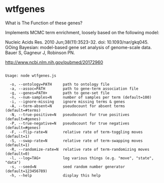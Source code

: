 # wtfgenes

What is The Function of these genes?

Implements MCMC term enrichment, loosely based on the following model:

Nucleic Acids Res. 2010 Jun;38(11):3523-32. doi: 10.1093/nar/gkq045.
GOing Bayesian: model-based gene set analysis of genome-scale data.
Bauer S, Gagneur J, Robinson PN.

http://www.ncbi.nlm.nih.gov/pubmed/20172960

<pre><code>
Usage: node wtfgenes.js

  -o, --ontology=PATH     path to ontology file
  -a, --assoc=PATH        path to gene-term association file
  -g, --genes=PATH+       path to gene-set file
  -n, --num-samples=N     number of samples per term (default=100)
  -i, --ignore-missing    ignore missing terms & genes
  -A, --term-absent=N     pseudocount for absent terms (default=#terms)
  -N, --true-positive=N   pseudocount for true positives (default=#genes)
  -P, --true-negative=N   pseudocount for true negatives (default=#genes)
  -F, --flip-rate=N       relative rate of term-toggling moves (default=1)
  -S, --swap-rate=N       relative rate of term-swapping moves (default=1)
  -R, --randomize-rate=N  relative rate of term-randomizing moves (default=0)
  -l, --log=TAG+          log various things (e.g. "move", "state", "data")
  -s, --seed=N            seed random number generator (default=123456789)
  -h, --help              display this help

</code></pre>
